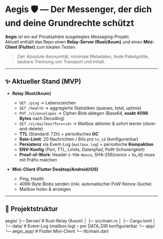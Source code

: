 # Aegis 🛡️ — Der Messenger, der dich und deine Grundrechte schützt

**Aegis** ist ein auf Privatsphäre ausgelegtes Messaging-Projekt.  
Aktuell enthält das Repo einen **Relay-Server (Rust/Axum)** und einen **Mini-Client (Flutter)** zum lokalen Testen.

> Ziel: Absolute Anonymität, minimale Metadaten, feste Paketgröße, saubere Trennung von Transport und Inhalt.

---

## ✨ Aktueller Stand (MVP)

- **Relay (Rust/Axum)**
  - `GET /ping` → Lebenszeichen
  - `GET /health` → aggregierte Statistiken (queues, total, uptime)
  - `PUT /v1/envelopes` → Cipher-Blob ablegen (Base64, **exakt 4096 Bytes** nach Decoding)
  - `GET /v1/mailbox?for=<id>` → Mailbox abholen & sofort leeren (store-and-delete)
  - **TTL** (Standard: 72h) + periodisches **GC**
  - **Rate-Limit**: 20 Nachrichten / 60s pro `to_id` (konfigurierbar)
  - **Persistenz** via Event-Log (`mailbox.log`) + periodische **Kompaktion**
  - **ENV-Konfig** (Port, TTL, Limits, Datenpfad, PoW-Schwierigkeit)
  - **Proof-of-Work**: Header `X-POW-Nonce`, SHA-256(nonce + to_id) muss mit Präfix matchen

- **Mini-Client (Flutter Desktop/Android/iOS)**
  - Ping, Health
  - 4096-Byte Blobs senden (inkl. automatischer PoW-Nonce-Suche)
  - Mailbox holen & anzeigen

---

## 📂 Projektstruktur
aegis/
├─ Server/ # Rust-Relay (Axum)
│ ├─ src/main.rs
│ ├─ Cargo.toml
│ └─ data/ # Event-Log (mailbox.log) – per DATA_DIR konfigurierbar
└─ app/
└─ aegis_app/ # Flutter Mini-Client
└─ lib/main.dart

